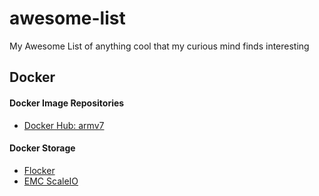 # awesome-list
My Awesome List of anything cool that my curious mind finds interesting

## Docker

#### Docker Image Repositories
- [Docker Hub: armv7](https://hub.docker.com/u/armv7/)

#### Docker Storage
- [Flocker](https://flocker.readthedocs.io/en/latest/flocker-features/storage-backends.html#supported-backends)
- [EMC ScaleIO](http://node.mu/2017/06/30/scaleio-on-ubuntu-xenial/)
